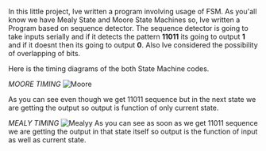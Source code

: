 In this little project, Ive written a program involving usage of FSM. As you'all know we have Mealy State and Moore State Machines so, Ive written a Program based on
sequence detector. The sequence detector is going to take inputs serially and if it detects the pattern **11011** its going to output **1** and if it doesnt then its 
going to output **0**. Also Ive considered the possibility of overlapping of bits. 

Here is the timing diagrams of the both State Machine codes.

*MOORE TIMING*
![Moore](https://github.com/user-attachments/assets/1b4ff166-aa2e-4663-97d1-f4de23921833)

As you can see even though we get 11011 sequence but in the next state we are getting the output so output is function of only current state.

*MEALY TIMING*
![Mealyy](https://github.com/user-attachments/assets/56520f17-54b7-4b70-b019-d64b2f4eec13)
As you can see as soon as we get 11011 sequence we are getting the output in that state itself so output is the function of input as well as current state.

